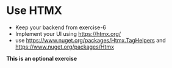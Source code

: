# Use HTMX

- Keep your backend from exercise-6
- Implement your UI using https://htmx.org/
- use https://www.nuget.org/packages/Htmx.TagHelpers and https://www.nuget.org/packages/Htmx

**This is an optional exercise**
